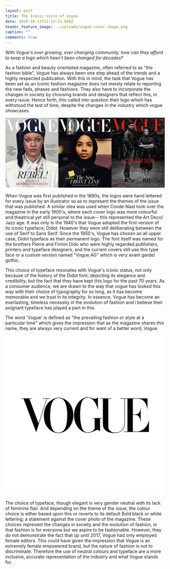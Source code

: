 ```yaml
---
layout: post
title: The Iconic voice of Vogue
date: 2020-10-12T11:13:21.040Z
header_feature_image: ../uploads/vogue-cover-image.png
caption: ""
comments: true
---
```

*With Vogue's ever growing, ever changing community, how can they afford to keep a logo which hasn't been changed for decades?* 

As a fashion and beauty orientated magazine, often referred to as "the fashion bible", Vogue has always been one step ahead of the trends and a highly respected publication. With this in mind, the task that Vogue has been set as an iconic fashion magazine does not merely relate to reporting the new fads, phases and fashions. They also have to incorporate the changes in society by choosing brands and designers that reflect this, in every issue. Hence forth, this called into question their logo which has withstood the test of time, despite the changes in the industry which vogue showcases. 

![](../uploads/vogue-images.png "Vogue cover photos in recent years")

 When Vogue was first published in the 1890s, the logos were hand lettered for every issue by an illustrator so as to represent the themes of the issue that was published. A similar idea was used when Conde Nast took over the magazine in the early 1900's, where each cover logo was more colourful and theatrical yet still personal to the issue-- this represented the Art Deco/ Jazz age. It was only in the 1940's that Vogue adopted the first version of its iconic typeface; Didot. However they were still deliberating between the use of Serif to Sans Serif. Since the 1950's, Vogue has chosen an all upper case, Didot typeface as their permanent logo. The font itself was named for the brothers Pierre and Firmin Dido who were highly regarded publishers, printers and typeface designers, and the current covers still use this type face or a custom version named "Vogue AG" which is very avant garde/ gothic.

This choice of typeface resonates with Vogue's iconic status, not only because of the history of the Didot font; depicting its elegance and credibility, but the fact that they have kept this logo for the past 70 years. As a consumer audience, we are drawn to the way that vogue has looked this way with their choice of typography for so long, as it has become memorable and we trust in its integrity. In essence, Vogue has become an everlasting, timeless necessity in the evolution of fashion and i believe their poignant typeface has played a part in this. 

The word 'Vogue' is defined as "the prevailing fashion or style at a particular time" which gives the impression that as the magazine shares this name, they are always very current and for want of a better word; Vogue.

![](../uploads/00-promo-image-vogue-logo.jpg)

The choice of typeface, though elegant is very gender neutral with its lack of feminine flair. And depending on the theme of the issue, the colour choice is either based upon this or reverts to its default Bold black or white lettering; a statement against the cover photo of the magazine. These choices represent the changes in society and the evolution of fashion, in that fashion is for everyone but we aspire to be fashionable. However, they do not demonstrate the fact that up until 2017, Vogue had only employed female editors. This could have given the impression that Vogue is an extremely female empowered brand, but the nature of fashion is not to discriminate. Therefore the use of neutral colours and typeface are a more inclusive, accurate representation of the industry and what Vogue stands for.